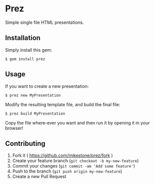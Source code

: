 # Prez

Simple single file HTML presentations.

## Installation

Simply install this gem:

    $ gem install prez

## Usage

If you want to create a new presentation:

    $ prez new MyPresentation

Modify the resulting template file, and build the final file:

    $ prez build MyPresentation

Copy the file where-ever you want and then run it by opening it in
your browser!

## Contributing

1. Fork it ( https://github.com/mikestone/prez/fork )
2. Create your feature branch (`git checkout -b my-new-feature`)
3. Commit your changes (`git commit -am 'Add some feature'`)
4. Push to the branch (`git push origin my-new-feature`)
5. Create a new Pull Request
